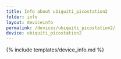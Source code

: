 ```yaml
---
title: Info about ubiquiti_picostation2
folder: info
layout: deviceinfo
permalink: /devices/ubiquiti_picostation2/
device: ubiquiti_picostation2
---
```

{% include templates/device_info.md %}
